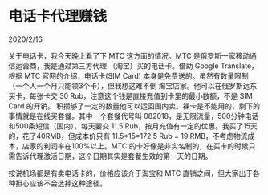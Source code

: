 # 电话卡代理赚钱
2020/2/16

关于电话卡，我今天晚上看了下 MTC 这方面的情况。MTC 是俄罗斯一家移动通信运营商，我是通过第三方代理
（淘宝）买的电话卡。借助 Google Translate，根据 MTC 官网的介绍，电话卡(SIM Card) 本身是免费送的。虽然有数量限制（一个人一个月只能领3个卡），但我想这难不倒 淘宝店家。他可以在俄罗斯远东买卡，每张卡交 30 Rub，注意这个钱是直接充值到卡里的最小数额，不是 SIM Card 的开销。 积攒够了一定的数量他可以运回国内卖。裸卡是不能用的，剩下的事情就是在线买套餐。其中一个套餐代号叫 082018，是无限流量，500分钟电话和500条短信（国内），每天要交 11.5 Rub，按月充值有一定的优惠。我买了15天的，花了40RMB，但成本价只有 11.5*15=172.5 Rub = 19 RMB，不考虑物流成本，店家的利润率在100%以上。MTC 的卡好像是非实名制的，在买卡的时候只需告诉代理激活日期，这个日期其实是套餐生效的第一天的日期。

按说机场都是有卖电话卡的，价格应该介于淘宝和 MTC 直销之间，但大家出于各种担心应该不会选择这种途径。